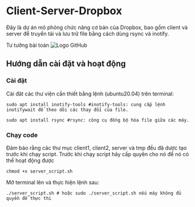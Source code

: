 # Client-Server-Dropbox
Đây là dự án mô phỏng chức năng cơ bản của Dropbox, bao gồm client và server để truyền tải và lưu trữ file bằng cách dùng rsync và inotify.

Tư tưởng bài toán
![Logo GitHub]([[https://example.com/images/github-logo.png](https://viewer.diagrams.net/?tags=%7B%7D&highlight=0000ff&edit=_blank&layers=1&nav=1#G1-UXTejLKuorhC4FCDokUqpnWbUTMhPD7)](https://drive.google.com/file/d/12BH8hEp1cxHMPE5w8BjokkVyKmdmZ_Sw/view?usp=sharing))

## **Hướng dẫn cài đặt và hoạt động** <br>
### **Cài đặt** <br>
Cài đăt các thư viện cần thiết bằng lệnh (ubuntu20.04) trên terminal:
```terminal
sudo apt install inotify-tools #inotify-tools: cung cấp lệnh inotifywait để theo dõi các thay đổi của file. 

sudo apt install rsync #rsync: công cụ đồng bộ hóa file giữa các máy. 
```
### **Chạy code** <br>
Đảm bảo rằng các thư mục client1, client2, server và tmp đều đã dược tạo trước khi chạy script. 
Trước khi chạy script hãy cấp quyên cho nó để nó có thể hoạt động được 
```terminal
chmod +x server_script.sh
```
Mở terminal lên và thực hiện lệnh sau: 
```terminal
./server_script.sh # hoặc sudo ./server_script.sh nếu máy không đủ quyền để thực thi
```

